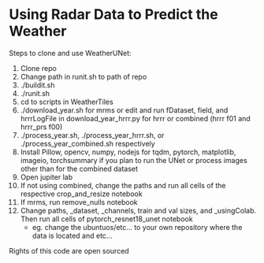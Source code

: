 # Using Radar Data to Predict the Weather


Steps to clone and use WeatherUNet:

1. Clone repo
2. Change path in runit.sh to path of repo
3. ./buildit.sh
4. ./runit.sh
5. cd to scripts in WeatherTiles
6. ./download_year.sh for mrms or edit and run fDataset, field, and hrrrLogFile in download_year_hrrr.py for hrrr or combined (hrrr f01 and hrrr_prs f00)
7. ./process_year.sh, ./process_year_hrrr.sh, or ./process_year_combined.sh respectively
8. Install Pillow, opencv, numpy, nodejs for tqdm, pytorch, matplotlib, imageio, torchsummary if you plan to run the UNet or process images other than for the combined dataset
9. Open jupiter lab
10. If not using combined, change the paths and run all cells of the respective crop_and_resize notebook
11. If mrms, run remove_nulls notebook
12. Change paths, _dataset, _channels, train and val sizes, and _usingColab. Then run all cells of pytorch_resnet18_unet notebook
    - eg. change the ubuntuos/etc... to your own repository where the data is located and etc...


Rights of this code are open sourced

